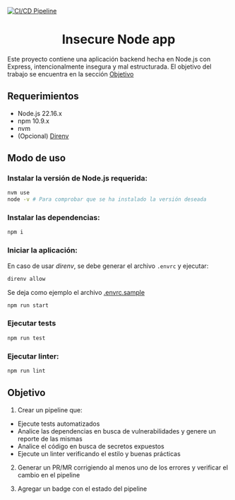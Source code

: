 [![CI/CD Pipeline](https://github.com/juvalmar2915/insecure-node-app/actions/workflows/main.yml/badge.svg)](https://github.com/juvalmar2915/insecure-node-app/actions/workflows/main.yml)

<div align="center">
<h1> Insecure Node app </h1>
</div>

Este proyecto contiene una aplicación backend hecha en Node.js con Express,
intencionalmente insegura y mal estructurada.
El objetivo del trabajo se encuentra en la sección [Objetivo](#objetivo)

## Requerimientos

* Node.js 22.16.x
* npm 10.9.x
* nvm
* (Opcional) [Direnv](https://direnv.net/)

## Modo de uso

### Instalar la versión de Node.js requerida:
```bash
nvm use
node -v # Para comprobar que se ha instalado la versión deseada
```

### Instalar las dependencias:
```bash
npm i
```

### Iniciar la aplicación:

En caso de usar *direnv*, se debe generar el archivo `.envrc` y ejecutar:
```bash
direnv allow
```

Se deja como ejemplo el archivo [.envrc.sample](.envrc.sample)

```bash
npm run start
```
### Ejecutar tests
```bash
npm run test
```

### Ejecutar linter:
```bash
npm run lint
```


## Objetivo

1. Crear un pipeline que:
- Ejecute tests automatizados
- Analice las dependencias en busca de vulnerabilidades y genere un reporte de las
mismas
- Analice el código en busca de secretos expuestos
- Ejecute un linter verificando el estilo y buenas prácticas

2. Generar un PR/MR corrigiendo al menos uno de los errores y verificar el
cambio en el pipeline

3. Agregar un badge con el estado del pipeline
